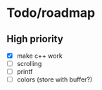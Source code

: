 # Todo/roadmap
## High priority
- [x] make c++ work
- [ ] scrolling
- [ ] printf
- [ ] colors (store with buffer?)